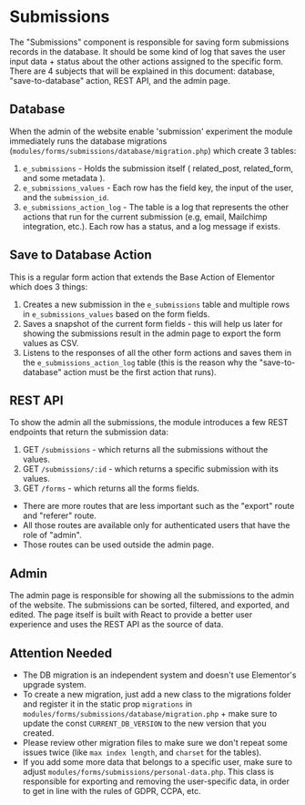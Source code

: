 # Submissions

The "Submissions" component is responsible for saving form submissions records in the database. It should be some kind of log that saves the user input data + status about the other actions assigned to the specific form. There are 4 subjects that will be explained in this document: database, "save-to-database" action, REST API, and the admin page.

## Database

When the admin of the website enable 'submission' experiment the module immediately runs the database migrations (`modules/forms/submissions/database/migration.php`) which create 3 tables:

1. `e_submissions` - Holds the submission itself ( related_post, related_form, and some metadata ).
2. `e_submissions_values` - Each row has the field key, the input of the user, and the `submission_id`.
3. `e_submissions_action_log` - The table is a log that represents the other actions that run for the current submission (e.g, email, Mailchimp integration, etc.). Each row has a status, and a log message if exists.

## Save to Database Action

This is a regular form action that extends the Base Action of Elementor which does 3 things:
1. Creates a new submission in the `e_submissions` table and multiple rows in `e_submissions_values` based on the form fields.
2. Saves a snapshot of the current form fields - this will help us later for showing the submissions result in the admin page to export the form values as CSV.
3. Listens to the responses of all the other form actions and saves them in the `e_submissions_action_log` table (this is the reason why the "save-to-database" action must be the first action that runs).

## REST API

To show the admin all the submissions, the module introduces a few REST endpoints that return the submission data:
1. GET `/submissions` - which returns all the submissions without the values.
2. GET `/submissions/:id` - which returns a specific submission with its values.
3. GET `/forms` - which returns all the forms fields.

- There are more routes that are less important such as the "export" route and "referer" route.
- All those routes are available only for authenticated users that have the role of "admin".
- Those routes can be used outside the admin page.

## Admin

The admin page is responsible for showing all the submissions to the admin of the website. The submissions can be sorted, filtered, and exported, and edited. The page itself is built with React to provide a better user experience and uses the REST API as the source of data.

## Attention Needed

- The DB migration is an independent system and doesn't use Elementor's upgrade system.
- To create a new migration, just add a new class to the migrations folder and register it in the static prop `migrations` in `modules/forms/submissions/database/migration.php` + make sure to update the const `CURRENT_DB_VERSION` to the new version that you created.
- Please review other migration files to make sure we don't repeat some issues twice (like `max index length`, and `charset` for the tables).
- If you add some more data that belongs to a specific user, make sure to adjust `modules/forms/submissions/personal-data.php`. This class is responsible for exporting and removing the user-specific data, in order to get in line with the rules of GDPR, CCPA, etc.

